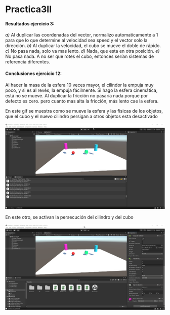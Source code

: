# Practica3II

#### Resultados ejercicio 3:

*a)* Al duplicar las coordenadas del vector, normalizo automaticamente a 1 para que lo que determine al velocidad sea speed y el vector solo la dirección.
*b)* Al duplicar la velocidad, el cubo se mueve el doble de rápido.
*c)* No pasa nada, solo va mas lento.
*d)* Nada, que esta en otra posición.
*e)* No pasa nada. A no ser que rotes el cubo, entonces serían sistemas de referencia diferentes.

#### Conclusiones ejercicio 12:
Al hacer la masa de la esfera 10 veces mayor, el cilindor la empuja muy poco, y si es al revés, la empuja fácilmente. Si hago la esfera cinemática, está no se mueve. Al duplicar la 
fricción no pasaría nada porque por defecto es cero. pero cuanto mas alta la fricción, más lento cae la esfera.

En este gif se muestra como se mueve la esfera y las fisicas de los objetos, que el cubo y el nuevo cilindro persigan a otros objetos esta desactivado

![fisicas](Unity_5noTS2CpAR.gif)


En este otro, se activan la persecución del cilindro y del cubo

![persecucion](Unity_9FYCUu9uZE.gif)

